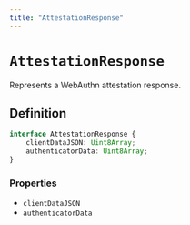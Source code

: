 ```yaml
---
title: "AttestationResponse"
---
```


# `AttestationResponse`

Represents a WebAuthn attestation response.

## Definition

```ts
interface AttestationResponse {
	clientDataJSON: Uint8Array;
	authenticatorData: Uint8Array;
}
```

### Properties

- `clientDataJSON`
- `authenticatorData`
